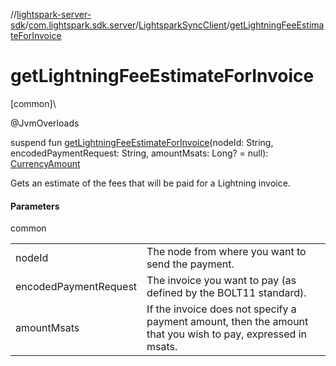 //[lightspark-server-sdk](../../../index.md)/[com.lightspark.sdk.server](../index.md)/[LightsparkSyncClient](index.md)/[getLightningFeeEstimateForInvoice](get-lightning-fee-estimate-for-invoice.md)

# getLightningFeeEstimateForInvoice

[common]\

@JvmOverloads

suspend fun [getLightningFeeEstimateForInvoice](get-lightning-fee-estimate-for-invoice.md)(nodeId: String, encodedPaymentRequest: String, amountMsats: Long? = null): [CurrencyAmount](../../com.lightspark.sdk.server.model/-currency-amount/index.md)

Gets an estimate of the fees that will be paid for a Lightning invoice.

#### Parameters

common

| | |
|---|---|
| nodeId | The node from where you want to send the payment. |
| encodedPaymentRequest | The invoice you want to pay (as defined by the BOLT11 standard). |
| amountMsats | If the invoice does not specify a payment amount, then the amount that you wish to pay,     expressed in msats. |
